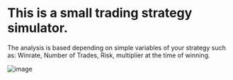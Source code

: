 <h1>This is a small trading strategy simulator.</h1>
The analysis is based depending on simple variables of your strategy such as: Winrate, Number of Trades, Risk, multiplier at the time of winning.


![image](https://github.com/MohannaNabhan/TradingOptimization/assets/97565183/66b3a244-987d-4f6a-b098-63dbf3686f0f)
